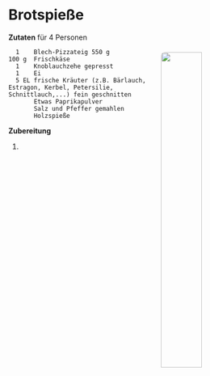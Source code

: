 
Brotspieße
==========

<img align='right' style="margin:5ex 0 1ex 1em;border-radius:8px" width="40%" src="../images/vegetarian.jpg">

**Zutaten** für 4 Personen
```
  1    Blech-Pizzateig 550 g
100 g  Frischkäse
  1    Knoblauchzehe gepresst
  1    Ei
  5 EL frische Kräuter (z.B. Bärlauch, Estragon, Kerbel, Petersilie, Schnittlauch,...) fein geschnitten
       Etwas Paprikapulver
       Salz und Pfeffer gemahlen
       Holzspieße
```

**Zubereitung**

1. 

